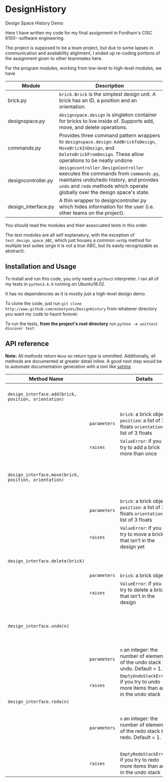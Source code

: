 # DesignHistory
Design Space History Demo

Here I have written my code for my final assignment in Fordham's CISC 6100--software engineering. 

The project is supposed to be a team project, but due to some lapses in communication and availability alighment, I ended up re-coding 
portions of the assignment given to other teammates here. 

For the program modules, working from low-level to high-level modules, we have

| Module              | Description                                                                                                                                                                                                                        |
|---------------------|------------------------------------------------------------------------------------------------------------------------------------------------------------------------------------------------------------------------------------|
| brick.py            |  `brick.Brick` is the simplest design unit.   A brick has an ID, a position and an orientation.                                                                                                                                                     |
| designspace.py      |  `designspace.design` is singleton container for bricks to live inside of.   Supports add, move, and delete operations.                                                                                                                                  |
| commands.py         |  Provides three command pattern wrappers to `designspace.design`: `AddBrickToDesign`, `MoveBrickInDesign`, and `DeleteBrickFromDesign`. These allow operations to be neatly undone                                                                                                            |
| designcontroller.py |  `designcontroller.DesignController` executes the commands from `commands.py`, maintains undo/redo history, and provides `undo` and `redo` methods which operate globally over the design space's state.
| design_interface.py | A thin wrapper to designcontroller.py which hides information for the user (i.e. other teams on the project).                                                                                                                      |


You should read the modules and their assocuated tests in this order.

The test modules are all self explanatory, with the exception of `test_design_space_ABC`, which just houses a common `setUp` method for multiple test
suites (*ergo* it is not a *true* ABC, but its easily recognizable as abstract). 

## Installation and Usage
To install and run this code, you only need a `python3` interpreter. I ran all of my tests in `python3.6.9` running on Ubuntu18.02.

It has no dependencies as it is mostly just a high-level design demo.

To clone the code, just run `git clone http://www.github.com/miketynes/DesignHistory` from whatever directory you want my code to haunt forever. 

To run the tests, **from the project's root directory** run `python -m unittest discover test`

## API reference

**Note:** All methods return `None` so return type is ommitted. Additionally, all methods are documented at greater detail inline. A good next step would be to automate documentation generation with a tool like [sphinx](http://www.sphinx-doc.org/en/master/)

| Method Name                                           |              | Details                                                                                     | Overview                                               |
|-------------------------------------------------------|--------------|---------------------------------------------------------------------------------------------|--------------------------------------------------------|
| `design_interface.add(brick, position, orientation)`  |              |                                                                                             | Add a brick to the design space                        |
|                                                       | `parameters` |  `brick`: a brick object   `position`: a list of 3 floats `orientation`: a list of 3 floats |                                                        |
|                                                       | `raises`     | `ValueError`: if you try to add a brick more than once                                      |                                                        |
| `design_interface.move(brick, position, orientation)` |              |                                                                                             | Move a brick to a new location in the design space     |
|                                                       | `parameters` | `brick`: a brick object   `position`: a list of 3 floats `orientation`: a list of 3 floats  |                                                        |
|                                                       | `raises `    | `ValueError`: if you try to move a brick that isn't in the design yet                       |                                                        |
| `design_interface.delete(brick)`                      |              |                                                                                             | Remove a brick from the design                         |
|                                                       | `parameters` | `brick`: a brick object                                                                     |                                                        |
|                                                       | `raises`     | `ValueError`: if you try to delete a brick that isn't in the design                         |                                                        |
| `design_interface.undo(n)`                            |              |                                                                                             | Undo the past `n` changes to the design space          |
|                                                       | `parameters` | `n` an integer: the number of elements of the undo stack to undo. Default = 1.              |                                                        |
|                                                       | `raises`     | `EmptyUndoStackError` if you try to undo more items than are in the undo stack              |                                                        |
| `design_interface.redo(n)`                            |              |                                                                                             |                                                        |
|                                                       | `parameters` | `n` an integer: the number of elements of the redo stack to redo. Default = 1.              | Redo the past `n` undo operations in the design space. |
|                                                       | `raises`     | `EmptyRedoStackError` if you try to redo more items than are in the undo stack              |                                                        |
